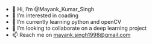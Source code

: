 - 👋 Hi, I’m @Mayank_Kumar_Singh
- 👀 I’m interested in coading
- 🌱 I’m currently learning python and openCV
- 💞️ I’m looking to collaborate on a deep learning project
- 📫 Reach me on mayank.singh1998@gmail.com

<!---
MichealAngelo/MichealAngelo is a ✨ special ✨ repository because its `README.md` (this file) appears on your GitHub profile.
You can click the Preview link to take a look at your changes.
--->
